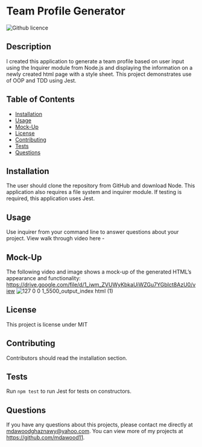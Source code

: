 # Team Profile Generator

![Github licence](https://img.shields.io/badge/license-MIT-red.svg)

## Description

I created this application to generate a team profile based on user input using the Inquirer module from Node.js and displaying the information on a newly created html page with a style sheet. This project demonstrates use of OOP and TDD using Jest.

## Table of Contents

- [Installation](#installation)
- [Usage](#usage)
- [Mock-Up](#mock-up)
- [License](#license)
- [Contributing](#contributing)
- [Tests](#tests)
- [Questions](#questions)

## Installation

The user should clone the repository from GitHub and download Node. This application also requires a file system and inquirer module. If testing is required, this application uses Jest.

## Usage

Use inquirer from your command line to answer questions about your project.
View walk through video here -

## Mock-Up

The following video and image shows a mock-up of the generated HTML’s appearance and functionality:
https://drive.google.com/file/d/1_iwm_ZVUWyKbkaUiWZGu7YGbIct8AzU0/view
![127 0 0 1_5500_output_index html (1)](https://user-images.githubusercontent.com/111917750/231982716-cf604b93-ae8f-47c6-94b2-0b0fb45a53cb.png)


## License

This project is license under MIT

## Contributing

Contributors should read the installation section.

## Tests

Run `npm test` to run Jest for tests on constructors.

## Questions

If you have any questions about this projects, please contact me directly at mdawoodghaznawy@yahoo.com. You can view more of my projects at https://github.com/mdawood11.
